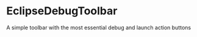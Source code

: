 EclipseDebugToolbar
===================

A simple toolbar with the most essential debug and launch action buttons